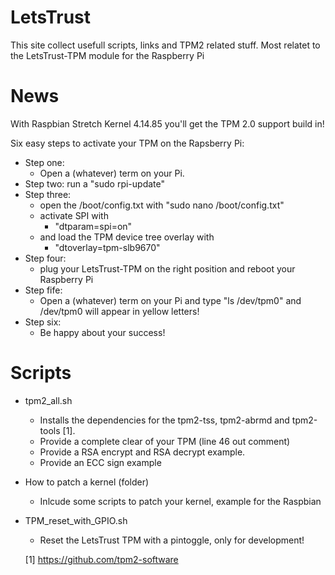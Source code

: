 # LetsTrust
This site collect usefull scripts, links and TPM2 related stuff.
Most relatet to the LetsTrust-TPM module for the Raspberry Pi 

# News 

With Raspbian Stretch Kernel 4.14.85 you'll get the TPM 2.0 support build in! 

Six easy steps to activate your TPM on the Rapsberry Pi:

* Step one:
  * Open a (whatever) term on your Pi.
* Step two:
run a "sudo rpi-update" 
* Step three:
    * open the /boot/config.txt with "sudo nano /boot/config.txt"
    * activate SPI with
       * "dtparam=spi=on"
    * and load the TPM device tree overlay with
       * "dtoverlay=tpm-slb9670"
* Step four:
  * plug your LetsTrust-TPM on the right position and reboot your Raspberry Pi
* Step fife:
  * Open a (whatever) term on your Pi and type "ls /dev/tpm0" and
/dev/tpm0 will appear in yellow letters!
* Step six:
  * Be happy about your success!


# Scripts

* tpm2_all.sh 
  * Installs the dependencies for the tpm2-tss, tpm2-abrmd and tpm2-tools [1].
  * Provide a complete clear of your TPM (line 46 out comment) 
  * Provide a RSA encrypt and RSA decrypt example.
  * Provide an ECC sign example 
 
* How to patch a kernel (folder)
  * Inlcude some scripts to patch your kernel, example for the Raspbian 

* TPM_reset_with_GPIO.sh
  * Reset the LetsTrust TPM with a pintoggle, only for development! 





  [1] https://github.com/tpm2-software  